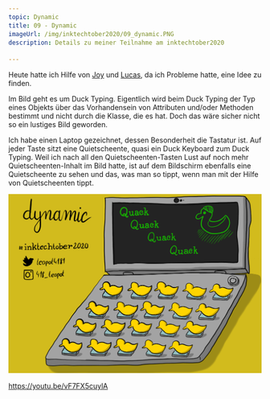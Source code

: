 ```yaml
---
topic: Dynamic
title: 09 - Dynamic
imageUrl: /img/inktechtober2020/09_dynamic.PNG
description: Details zu meiner Teilnahme am inktechtober2020

---
```


Heute hatte ich Hilfe von [Joy](https://twitter.com/iamjoyheron) und [Lucas](https://twitter.com/moonbeamlabs), da ich Probleme hatte, eine Idee zu finden.

Im Bild geht es um Duck Typing. Eigentlich wird beim Duck Typing der Typ eines Objekts über das Vorhandensein von Attributen und/oder Methoden bestimmt und nicht durch die Klasse, die es hat. Doch das wäre sicher nicht so ein lustiges Bild geworden.

Ich habe einen Laptop gezeichnet, dessen Besonderheit die Tastatur ist. Auf jeder Taste sitzt eine Quietscheente, quasi ein Duck Keyboard zum Duck Typing. Weil ich nach all den Quietscheenten-Tasten Lust auf noch mehr Quietscheenten-Inhalt im Bild hatte, ist auf dem Bildschirm ebenfalls eine Quietscheente zu sehen und das, was man so tippt, wenn man mit der Hilfe von Quietscheenten tippt.

![09 Dynamic](/img/inktechtober2020/09_dynamic.PNG)

https://youtu.be/vF7FX5cuylA
